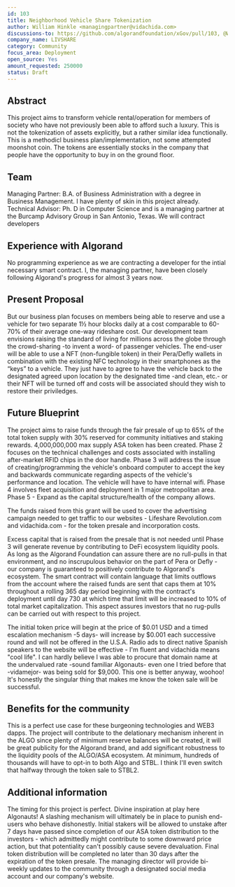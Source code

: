 ```yaml
---
id: 103
title: Neighborhood Vehicle Share Tokenization
author: William Hinkle <managingpartner@vidachida.com>
discussions-to: https://github.com/algorandfoundation/xGov/pull/103, @WILLIAMH76301 -Instagram- 
company_name: LIVSHARE
category: Community
focus_area: Deployment
open_source: Yes
amount_requested: 250000
status: Draft
---
```


## Abstract
This project aims to transform vehicle rental/operation for members of society who have not previously been able to afford such a luxury.  This is not the tokenization of assets explicitly, but a rather similar idea functionally.  This is a methodicl business plan/implementation, not some attempted moonshot coin.  The tokens are essentially stocks in the company that people have the opportunity to buy in on the ground floor. 

## Team
Managing Partner: B.A. of Business Administration with a degree in Business Management.  I have plenty of skin in this project already.  Technical Advisor: Ph. D in Computer Science and is a managing partner at the Burcamp Advisory Group in San Antonio, Texas.  We will contract developers   

## Experience with Algorand
No programming experience as we are contracting a developer for the intial necessary smart contract.  I, the managing partner, have been closely following Algorand's progress for almost 3 years now.  

## Present Proposal
But our business plan focuses on members being able to reserve and use a vehicle for two separate 1½ hour blocks daily at a cost comparable to 60-70% of their average one-way rideshare cost. 
Our development team envisions raising the standard of living for millions across the globe through the crowd-sharing -to invent a word- of passenger vehicles.  The end-user will be able to use a NFT (non-fungible token) in their Pera/Defly wallets in combination with the existing NFC technology in their smartphones as the “keys” to a vehicle.  They just have to agree to have the vehicle back to the designated agreed upon location by the designated time -and clean, etc.- or their NFT will be turned off and costs will be associated should they wish to restore their priviledges.

## Future Blueprint
The project aims to raise funds through the fair presale of up to 65% of the total token supply with 30% reserved for community initiatives and staking rewards.  4,000,000,000 max supply ASA token has been created.  Phase 2 focuses on the technical challenges and costs associated with installing after-market RFID chips in the door handle.  Phase 3 will address the issue of creating/programming the vehicle's onboard computer to accept the key and backwards communicate regarding aspects of the vehicle's performance and location.  The vehicle will have to have internal wifi.  Phase 4 involves fleet acquisition and deployment in 1 major metropolitan area.  Phase 5 - Expand as the capital structure/health of the company allows.

The funds raised from this grant will be used to cover the advertising campaign needed to get traffic to our websites - Lifeshare Revolution.com and vidachida.com - for the token presale and incorporation costs.   

Excess capital that is raised from the presale that is not needed until Phase 3 will generate revenue by contributing to DeFi ecosystem liquidity pools.  As long as the Algorand Foundation can assure there are no rull-pulls in that environment, and no inscrupulous behavior on the part of Pera or Defly - our company is guaranteed to positively contribute to Algorand's ecosystem.  The smart contract will contain language that limits outflows from the account where the raised funds are sent that caps them at 10% throughout a rolling 365 day period beginning with the contract's deployment until day 730 at which time that limit will be increased to 10% of total market capitalization. This aspect assures investors that no rug-pulls can be carried out with respect to this project.    

The initial token price will begin at the price of $0.01 USD and a timed escalation mechanism -5 days- will increase by $0.001 each successive round and will not be offered in the U.S.A.  Radio ads to direct native Spanish speakers to the website will be effective - I'm fluent and vidachida means "cool life".  I can hardly believe I was able to procure that domain name at the undervalued rate -sound familiar Algonauts- even one I tried before that -vidamejor- was being sold for $9,000.  This one is better anyway, woohoo!  It's honestly the singular thing that makes me know the token sale will be successful. 

## Benefits for the community
This is a perfect use case for these burgeoning technologies and WEB3 dapps.  The project will contribute to the delationary mechanism inherent in the ALGO since plenty of minimum reserve balances will be created, it will be great publicity for the Algorand brand, and add significant robustness to the liquidity pools of the ALGO/ASA ecosystem.  At minimum, hundreds of thousands will have to opt-in to both Algo and STBL.  I think I'll even switch that halfway through the token sale to STBL2.


## Additional information
The timing for this project is perfect.  Divine inspiration at play here Algonauts!  A slashing mechanism will ultimately be in place to punish end-users who behave dishonestly.  Initial stakers will be allowed to unstake after 7 days have passed since completion of our ASA token distribution to the investors - which admittedly might contribute to some downward price action, but that potentiality can't possibly cause severe devaluation.  Final token distribution will be completed no later than 30 days after the expiration of the token presale.  The managing director will provide bi-weekly updates to the community through a designated social media account and our company's website.  
